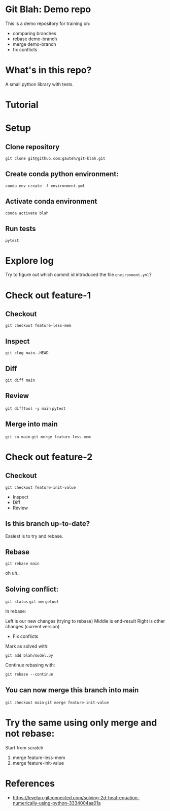 # Git Blah: Demo repo

This is a demo repository for training on:

* comparing branches
* rebase demo-branch
* merge demo-branch
* fix conflicts

# What's in this repo?

A small python library with tests.

# Tutorial

# Setup

## Clone repository

`git clone git@github.com:gauteh/git-blah.git`

## Create conda python environment:

`conda env create -f environment.yml`

## Activate conda environment

`conda activate blah`

## Run tests

`pytest`

# Explore log

Try to figure out which commit id introduced the file `environment.yml`?

# Check out feature-1

## Checkout

`git checkout feature-less-mem`

## Inspect

`git clog main..HEAD`

## Diff

`git diff main`

## Review

`git difftool -y main`
`pytest`

## Merge into main

`git co main`
`git merge feature-less-mem`

# Check out feature-2

## Checkout

`git checkout feature-init-value`

* Inspect
* Diff
* Review

## Is this branch up-to-date?

Easiest is to try and rebase.

## Rebase

`git rebase main`

oh uh..

## Solving conflict:

`git status`
`git mergetool`

In rebase:

Left is our new changes (trying to rebase)
Middle is end-result
Right is other changes (current version)

* Fix conflicts

Mark as solved with:

`git add blah/model.py`

Continue rebasing with:

`git rebase --continue`


## You can now merge this branch into main

`git checkout main`
`git merge feature-init-value`

# Try the same using only merge and not rebase:

Start from scratch

1. merge feature-less-mem
2. merge feature-init-value

# References

* https://levelup.gitconnected.com/solving-2d-heat-equation-numerically-using-python-3334004aa01a
